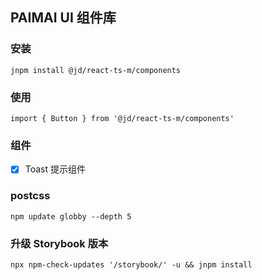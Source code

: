 ## PAIMAI UI 组件库

### 安装

```
jnpm install @jd/react-ts-m/components
```

### 使用

```
import { Button } from '@jd/react-ts-m/components'
```

### 组件

- [x] Toast 提示组件




### postcss

```
npm update globby --depth 5
```

### 升级 Storybook 版本

```
npx npm-check-updates '/storybook/' -u && jnpm install
```
